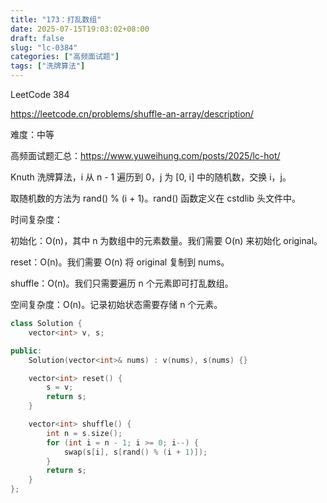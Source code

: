 ```yaml
---
title: "173：打乱数组"
date: 2025-07-15T19:03:02+08:00
draft: false
slug: "lc-0384"
categories: ["高频面试题"]
tags: ["洗牌算法"]
---
```


LeetCode 384

https://leetcode.cn/problems/shuffle-an-array/description/

难度：中等

高频面试题汇总：https://www.yuweihung.com/posts/2025/lc-hot/

Knuth 洗牌算法，i 从 n - 1 遍历到 0，j 为 [0, i] 中的随机数，交换 i，j。

取随机数的方法为 rand() % (i + 1)。rand() 函数定义在 cstdlib 头文件中。

时间复杂度：

初始化：O(n)，其中 n 为数组中的元素数量。我们需要 O(n) 来初始化 original。

reset：O(n)。我们需要 O(n) 将 original 复制到 nums。

shuffle：O(n)。我们只需要遍历 n 个元素即可打乱数组。

空间复杂度：O(n)。记录初始状态需要存储 n 个元素。

<!--more-->

```cpp
class Solution {
    vector<int> v, s;

public:
    Solution(vector<int>& nums) : v(nums), s(nums) {}

    vector<int> reset() {
        s = v;
        return s;
    }

    vector<int> shuffle() {
        int n = s.size();
        for (int i = n - 1; i >= 0; i--) {
            swap(s[i], s[rand() % (i + 1)]);
        }
        return s;
    }
};
```
